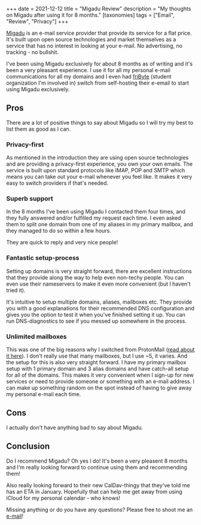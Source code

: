 +++
date = 2021-12-12
title = "Migadu Review"
description = "My thoughts on Migadu after using it for 8 months."
[taxonomies]
tags = ["Email", "Review", "Privacy"] 
+++

[Migadu](https://migadu.com) is an e-mail service provider that provide its service
for a flat price. It's built upon open source technologies and market themselves
as a service that has no interest in looking at your e-mail. No advertising,
no tracking - no bullshit.

I've been using Migadu exclusively for about 8 months as of writing and it's been a very
pleasant experience. I use it for all my personal e-mail communications for all
my domains and I even had [friByte](https://fribyte.no) (student organization
I'm involved in) switch from self-hosting their e-email to start using Migadu
exclusively.

## Pros

There are a lot of positive things to say about Migadu so I will try my best
to list them as good as I can.

### Privacy-first

As mentioned in the introduction they are using open source technologies and
are providing a privacy-first experience, you own your own emails. The service
is built upon standard protocols like IMAP, POP and SMTP which means you
can take out your e-mail whenever you feel like. It makes it very easy to switch
providers if that's needed.

### Superb support

In the 8 months I've been using Migadu I contacted them four times, and they
fully answered and/or fulfilled my request each time. I even asked them to split
one domain from one of my aliases in my primary mailbox, and they managed to do so
within a few hours.

They are quick to reply and very nice people!

### Fantastic setup-process

Setting up domains is very straight forward, there are excellent instructions
that they provide along the way to help even non-techy people. You can even use their
nameservers to make it even more convenient (but I haven't tried it).

It's intuitive to setup multiple domains, aliases, mailboxes etc. They provide
you with a good explanations for their recommended DNS configuration and gives
you the option to test it when you've finished setting it up. You can run
DNS-diagnostics to see if you messed up somewhere in the process.

### Unlimited mailboxes

This was one of the big reasons why I switched from ProtonMail ([read about it here](/blog/migrate-pm-migadu)).
I don't really use that many mailboxes, but I use ~5, it varies. And the setup
for this is also very straight forward. I have my primary mailbox setup with 
1 primary domain and 3 alias domains and have catch-all setup for all of the 
domains. This makes it very convenient when I sign-up for new services or need 
to provide someone or something with an e-mail address. I can make up something
random on the spot instead of having to give away my personal e-mail each time.

## Cons

I actually don't have anything bad to say about Migadu.


## Conclusion

Do I recommend Migadu? Oh yes I do! It's been a very pleasent 8 months and I'm
really looking forward to continue using them and recommending them!

Also really looking forward to their new CalDav-thingy that they've told me 
has an ETA in January. Hopefully that can help me get away from using iCloud
for my personal calendar - who knows!

Missing anything or do you have any questions? Please free to shoot me an [e-mail](mailto:tim@harek.dev)!
